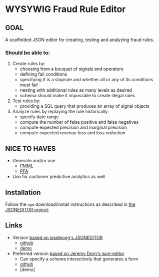 # WYSYWIG Fraud Rule Editor

## GOAL

A scaffolded JSON editor for creating, testing and analyzing fraud rules.

### Should be able to:
1. Create rules by:
    * choosing from a bouquet of signals and operators
    * defining fail conditions
    * specifying if is a stoprule and whether all or any of its conditions must fail
    * nesting with additional rules as many levels as desired
    * schema should make it impossible to create illegal rules
1. Test rules by:
    * providing a SQL query that produces an array of signal objects
1. Analyze rules by replaying the rule historically:
    * specify date range
    * compute the number of false positive and false negatives
    * compute expected precision and marginal precision
    * compute expected *revenue loss* and *loss reduction*
    

## NICE TO HAVES

* Generate and/or use
    * [PMML](http://dmg.org/pmml/v4-3/GeneralStructure.html)
    * [PFA](http://dmg.org/pfa/docs/motivation/)
* Use for customer predictive analytics as well

## Installation

Follow the `npm` download/install instructions as described in [the JSONEDITOR project](https://github.com/josdejong/jsoneditor#install)

## Links

* Version [based on josdejong's JSONEDITOR](./josdejong.hml)
   * [github](https://github.com/josdejong/jsoneditor)
   * [demo](http://jsoneditoronline.org)
* Preferred version [based on Jeremy Dorn's json-editor](./jeremydorn.html)
   * Can specify a schema interactively that generates a form
   * [github](https://github.com/jdorn/json-editor)
   * [demo]
